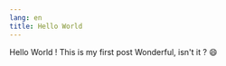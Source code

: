 ```yaml
---
lang: en
title: Hello World
---
```


Hello World !
This is my first post
Wonderful, isn't it ? :smile:
